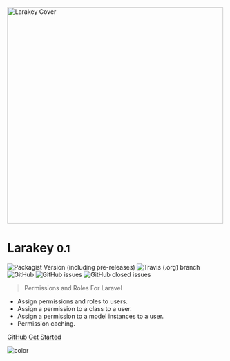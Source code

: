 <img src="https://raw.githubusercontent.com/oslllo/larakey/master/docs/images/cover.png" alt="Larakey Cover" width="500" height="auto"/>

# Larakey <small>0.1</small>

![Packagist Version (including pre-releases)](https://img.shields.io/packagist/v/oslllo/larakey?include_prereleases)
![Travis (.org) branch](https://img.shields.io/travis/oslllo/larakey/master?label=Travis%20CI)
![GitHub](https://img.shields.io/github/license/Oslllo/larakey)
![GitHub issues](https://img.shields.io/github/issues/Oslllo/larakey)
![GitHub closed issues](https://img.shields.io/github/issues-closed/Oslllo/larakey)

> Permissions and Roles For Laravel

- Assign permissions and roles to users.
- Assign a permission to a class to a user.
- Assign a permission to a model instances to a user.
- Permission caching.

[GitHub](https://github.com/oslllo/larakey/)
[Get Started](/introduction)

<!-- background color -->

![color](#fff)